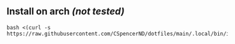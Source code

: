 ## Install on arch *(not tested)*
```
bash <(curl -s https://raw.githubusercontent.com/CSpencerND/dotfiles/main/.local/bin/installdots.sh)
```
